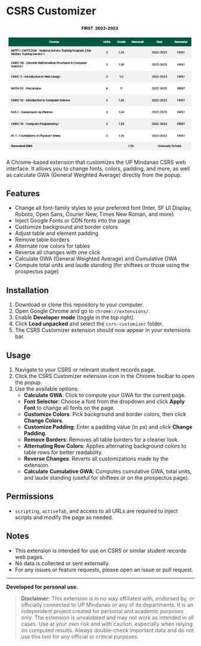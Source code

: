# CSRS Customizer

![Extension](https://raw.githubusercontent.com/chrisracha/csrs-customizer/refs/heads/main/snapshot.png)

A Chrome-based extension that customizes the UP Mindanao CSRS web interface. It allows you to change fonts, colors, padding, and more, as well as calculate GWA (General Weighted Average) directly from the popup.

## Features
- Change all font-family styles to your preferred font (Inter, SF UI Display, Roboto, Open Sans, Courier New, Times New Roman, and more)
- Inject Google Fonts or CDN fonts into the page
- Customize background and border colors
- Adjust table and element padding
- Remove table borders
- Alternate row colors for tables
- Reverse all changes with one click
- Calculate GWA (General Weighted Average) and Cumulative GWA
- Compute total units and laude standing (for shiftees or those using the prospectus page)

## Installation
1. Download or clone this repository to your computer.
2. Open Google Chrome and go to `chrome://extensions/`.
3. Enable **Developer mode** (toggle in the top right).
4. Click **Load unpacked** and select the `csrs-customizer` folder.
5. The CSRS Customizer extension should now appear in your extensions bar.

## Usage
1. Navigate to your CSRS or relevant student records page.
2. Click the CSRS Customizer extension icon in the Chrome toolbar to open the popup.
3. Use the available options:
   - **Calculate GWA**: Click to compute your GWA for the current page.
   - **Font Selector**: Choose a font from the dropdown and click **Apply Font** to change all fonts on the page.
   - **Customize Colors**: Pick background and border colors, then click **Change Colors**.
   - **Customize Padding**: Enter a padding value (in px) and click **Change Padding**.
   - **Remove Borders**: Removes all table borders for a cleaner look.
   - **Alternating Row Colors**: Applies alternating background colors to table rows for better readability.
   - **Reverse Changes**: Reverts all customizations made by the extension.
   - **Calculate Cumulative GWA**: Computes cumulative GWA, total units, and laude standing (useful for shiftees or on the prospectus page).

## Permissions
- `scripting`, `activeTab`, and access to all URLs are required to inject scripts and modify the page as needed.

## Notes
- This extension is intended for use on CSRS or similar student records web pages.
- No data is collected or sent externally.
- For any issues or feature requests, please open an issue or pull request.
---

**Developed for personal use.**

> **Disclaimer:**
> This extension is in no way affiliated with, endorsed by, or officially connected to UP Mindanao or any of its departments. It is an independent project created for personal and academic purposes only. The extension is unvalidated and may not work as intended in all cases. Use at your own risk and with caution, especially when relying on computed results. Always double-check important data and do not use this tool for any official or critical purposes. 
